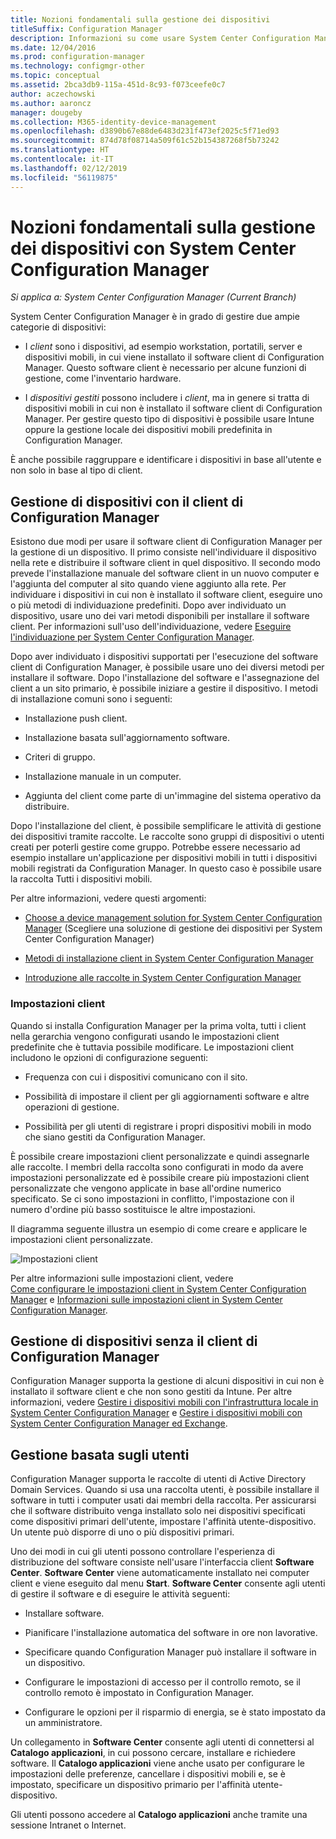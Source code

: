 ```yaml
---
title: Nozioni fondamentali sulla gestione dei dispositivi
titleSuffix: Configuration Manager
description: Informazioni su come usare System Center Configuration Manager per gestire i dispositivi.
ms.date: 12/04/2016
ms.prod: configuration-manager
ms.technology: configmgr-other
ms.topic: conceptual
ms.assetid: 2bca3db9-115a-451d-8c93-f073ceefe0c7
author: aczechowski
ms.author: aaroncz
manager: dougeby
ms.collection: M365-identity-device-management
ms.openlocfilehash: d3890b67e88de6483d231f473ef2025c5f71ed93
ms.sourcegitcommit: 874d78f08714a509f61c52b154387268f5b73242
ms.translationtype: HT
ms.contentlocale: it-IT
ms.lasthandoff: 02/12/2019
ms.locfileid: "56119875"
---
```

# <a name="fundamentals-of-managing-devices-with-system-center-configuration-manager"></a>Nozioni fondamentali sulla gestione dei dispositivi con System Center Configuration Manager

*Si applica a: System Center Configuration Manager (Current Branch)*

System Center Configuration Manager è in grado di gestire due ampie categorie di dispositivi:

-   I *client* sono i dispositivi, ad esempio workstation, portatili, server e dispositivi mobili, in cui viene installato il software client di Configuration Manager. Questo software client è necessario per alcune funzioni di gestione, come l'inventario hardware.  

-   I *dispositivi gestiti* possono includere i *client*, ma in genere si tratta di dispositivi mobili in cui non è installato il software client di Configuration Manager. Per gestire questo tipo di dispositivi è possibile usare Intune oppure la gestione locale dei dispositivi mobili predefinita in Configuration Manager.

È anche possibile raggruppare e identificare i dispositivi in base all'utente e non solo in base al tipo di client.

## <a name="managing-devices-with-the-configuration-manager-client"></a>Gestione di dispositivi con il client di Configuration Manager

Esistono due modi per usare il software client di Configuration Manager per la gestione di un dispositivo. Il primo consiste nell'individuare il dispositivo nella rete e distribuire il software client in quel dispositivo. Il secondo modo prevede l'installazione manuale del software client in un nuovo computer e l'aggiunta del computer al sito quando viene aggiunto alla rete. Per individuare i dispositivi in cui non è installato il software client, eseguire uno o più metodi di individuazione predefiniti. Dopo aver individuato un dispositivo, usare uno dei vari metodi disponibili per installare il software client. Per informazioni sull'uso dell'individuazione, vedere [Eseguire l'individuazione per System Center Configuration Manager](../../core/servers/deploy/configure/run-discovery.md).  

 Dopo aver individuato i dispositivi supportati per l'esecuzione del software client di Configuration Manager, è possibile usare uno dei diversi metodi per installare il software. Dopo l'installazione del software e l'assegnazione del client a un sito primario, è possibile iniziare a gestire il dispositivo.  I metodi di installazione comuni sono i seguenti:

 - Installazione push client.

 - Installazione basata sull'aggiornamento software.

 - Criteri di gruppo.

 - Installazione manuale in un computer.
 - Aggiunta del client come parte di un'immagine del sistema operativo da distribuire.  


 Dopo l'installazione del client, è possibile semplificare le attività di gestione dei dispositivi tramite raccolte. Le raccolte sono gruppi di dispositivi o utenti creati per poterli gestire come gruppo. Potrebbe essere necessario ad esempio installare un'applicazione per dispositivi mobili in tutti i dispositivi mobili registrati da Configuration Manager. In questo caso è possibile usare la raccolta Tutti i dispositivi mobili.  

 Per altre informazioni, vedere questi argomenti:  

-   [Choose a device management solution for System Center Configuration Manager](../../core/plan-design/choose-a-device-management-solution.md) (Scegliere una soluzione di gestione dei dispositivi per System Center Configuration Manager)  

-   [Metodi di installazione client in System Center Configuration Manager](../../core/clients/deploy/plan/client-installation-methods.md)  

-   [Introduzione alle raccolte in System Center Configuration Manager](../../core/clients/manage/collections/introduction-to-collections.md)  

### <a name="client-settings"></a>Impostazioni client  
 Quando si installa Configuration Manager per la prima volta, tutti i client nella gerarchia vengono configurati usando le impostazioni client predefinite che è tuttavia possibile modificare. Le impostazioni client includono le opzioni di configurazione seguenti:

 -  Frequenza con cui i dispositivi comunicano con il sito.

 -  Possibilità di impostare il client per gli aggiornamenti software e altre operazioni di gestione.

 -  Possibilità per gli utenti di registrare i propri dispositivi mobili in modo che siano gestiti da Configuration Manager.  

È possibile creare impostazioni client personalizzate e quindi assegnarle alle raccolte.  I membri della raccolta sono configurati in modo da avere impostazioni personalizzate ed è possibile creare più impostazioni client personalizzate che vengono applicate in base all'ordine numerico specificato.  Se ci sono impostazioni in conflitto, l'impostazione con il numero d'ordine più basso sostituisce le altre impostazioni.  

Il diagramma seguente illustra un esempio di come creare e applicare le impostazioni client personalizzate.  

 ![Impostazioni client](media/ClientSettings.gif)  

 Per altre informazioni sulle impostazioni client, vedere  
                [Come configurare le impostazioni client in System Center Configuration Manager](../../core/clients/deploy/configure-client-settings.md) e [Informazioni sulle impostazioni client in System Center Configuration Manager](../../core/clients/deploy/about-client-settings.md).

## <a name="managing-devices-without-the-configuration-manager-client"></a>Gestione di dispositivi senza il client di Configuration Manager  
 Configuration Manager supporta la gestione di alcuni dispositivi in cui non è installato il software client e che non sono gestiti da Intune. Per altre informazioni, vedere [Gestire i dispositivi mobili con l'infrastruttura locale in System Center Configuration Manager](../../mdm/understand/manage-mobile-devices-with-on-premises-infrastructure.md) e [Gestire i dispositivi mobili con System Center Configuration Manager ed Exchange](../../mdm/deploy-use/manage-mobile-devices-with-exchange-activesync.md).  

## <a name="user-based-management"></a>Gestione basata sugli utenti  
 Configuration Manager supporta le raccolte di utenti di Active Directory Domain Services. Quando si usa una raccolta utenti, è possibile installare il software in tutti i computer usati dai membri della raccolta. Per assicurarsi che il software distribuito venga installato solo nei dispositivi specificati come dispositivi primari dell'utente, impostare l'affinità utente-dispositivo. Un utente può disporre di uno o più dispositivi primari.  

 Uno dei modi in cui gli utenti possono controllare l'esperienza di distribuzione del software consiste nell'usare l'interfaccia client **Software Center**. **Software Center** viene automaticamente installato nei computer client e viene eseguito dal menu **Start**. **Software Center** consente agli utenti di gestire il software e di eseguire le attività seguenti:  

-   Installare software.  

-   Pianificare l'installazione automatica del software in ore non lavorative.  

-   Specificare quando Configuration Manager può installare il software in un dispositivo.  

-   Configurare le impostazioni di accesso per il controllo remoto, se il controllo remoto è impostato in Configuration Manager.  

-   Configurare le opzioni per il risparmio di energia, se è stato impostato da un amministratore.  


 Un collegamento in **Software Center** consente agli utenti di connettersi al **Catalogo applicazioni**, in cui possono cercare, installare e richiedere software. Il **Catalogo applicazioni** viene anche usato per configurare le impostazioni delle preferenze, cancellare i dispositivi mobili e, se è impostato, specificare un dispositivo primario per l'affinità utente-dispositivo.   

 Gli utenti possono accedere al **Catalogo applicazioni** anche tramite una sessione Intranet o Internet.  

